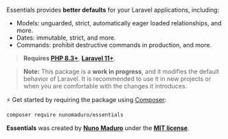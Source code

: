 Essentials provides **better defaults** for your Laravel applications, including:

- Models: unguarded, strict, automatically eager loaded relationships, and more.
- Dates: immutable, strict, and more.
- Commands: prohibit destructive commands in production, and more.

> **Requires [PHP 8.3+](https://php.net/releases/)**, **[Laravel 11+](https://laravel.com/docs/11.x/)**.

> **Note:** This package is a **work in progress**, and it modifies the default behavior of Laravel. It is recommended to use it in new projects or when you are comfortable with the changes it introduces.

⚡️ Get started by requiring the package using [Composer](https://getcomposer.org):

```bash
composer require nunomaduro/essentials
```

**Essentials** was created by **[Nuno Maduro](https://twitter.com/enunomaduro)** under the **[MIT license](https://opensource.org/licenses/MIT)**.
